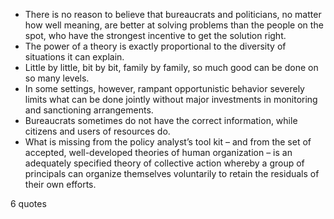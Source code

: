  - There is no reason to believe that bureaucrats and politicians, no matter how well meaning, are better at solving problems than the people on the spot, who have the strongest incentive to get the solution right.
 - The power of a theory is exactly proportional to the diversity of situations it can explain.
 - Little by little, bit by bit, family by family, so much good can be done on so many levels.
 - In some settings, however, rampant opportunistic behavior severely limits what can be done jointly without major investments in monitoring and sanctioning arrangements.
 - Bureaucrats sometimes do not have the correct information, while citizens and users of resources do.
 - What is missing from the policy analyst’s tool kit – and from the set of accepted, well-developed theories of human organization – is an adequately specified theory of collective action whereby a group of principals can organize themselves voluntarily to retain the residuals of their own efforts.

6 quotes